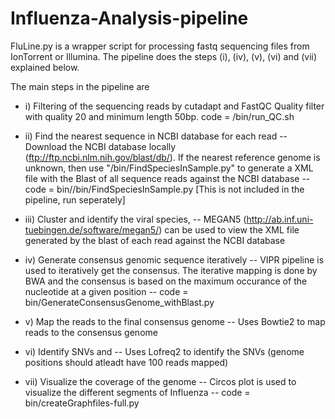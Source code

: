 # Influenza-Analysis-pipeline
FluLine.py is a wrapper script for processing fastq sequencing files from IonTorrent or Illumina. The pipeline does the steps (i), (iv), (v), (vi) and (vii) explained below.  

The main steps in the pipeline are 
- i) Filtering of the sequencing reads by cutadapt and FastQC 
  Quality filter with quality 20 and minimum length 50bp.
  code = /bin/run_QC.sh

- ii) Find the nearest sequence in NCBI database for each read
 -- Download the NCBI database locally (ftp://ftp.ncbi.nlm.nih.gov/blast/db/). If the nearest reference genome is unknown, then use "/bin/FindSpeciesInSample.py" to generate a XML file with the Blast of all sequence reads against the NCBI database
 -- code = bin//bin/FindSpeciesInSample.py [This is not included in the pipeline, run seperately]
 
- iii) Cluster and identify the viral species, 
 -- MEGAN5 (http://ab.inf.uni-tuebingen.de/software/megan5/) can be used to view the XML file generated by the blast of each read against the NCBI database  

- iv) Generate consensus genomic sequence iteratively
 -- VIPR pipeline is used to iteratively get the consensus. The iterative mapping is done by BWA and the consensus is based on the maximum occurance of the nucleotide at a given position
 -- code = bin/GenerateConsensusGenome_withBlast.py
 
- v) Map the reads to the final consensus genome
  -- Uses Bowtie2 to map reads to the consensus genome
  
- vi) Identify SNVs and 
  -- Uses Lofreq2 to identify the SNVs (genome positions should atleadt have 100 reads mapped)
  
- vii) Visualize the coverage of the genome 
  -- Circos plot is used to visualize the different segments of Influenza
  -- code = bin/createGraphfiles-full.py


